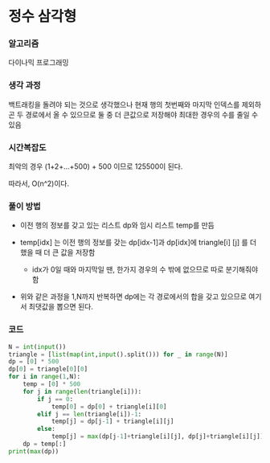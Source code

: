 # 정수 삼각형

### 알고리즘

다이나믹 프로그래밍



### 생각 과정

백트래킹을 돌려야 되는 것으로 생각했으나 현재 행의 첫번째와 마지막 인덱스를 제외하곤 두 경로에서 올 수 있으므로 둘 중 더 큰값으로 저장해야 최대한 경우의 수를 줄일 수 있음



### 시간복잡도

최악의 경우 (1+2+...+500) + 500 이므로 125500이 된다.

따라서, O(n^2)이다.



### 풀이 방법

- 이전 행의 정보를 갖고 있는 리스트 dp와 임시 리스트 temp를 만듬

- temp[idx] 는 이전 행의 정보를 갖는 dp[idx-1]과 dp[idx]에 triangle[i] [j] 를 더했을 때 더 큰 값을 저장함
  - idx가 0일 때와 마지막일 땐, 한가지 경우의 수 밖에 없으므로 따로 분기해줘야함
- 위와 같은 과정을 1,N까지 반복하면 dp에는 각 경로에서의 합을 갖고 있으므로 여기서 최댓값을 뽑으면 된다.



### 코드

```python
N = int(input())
triangle = [list(map(int,input().split())) for _ in range(N)]
dp = [0] * 500
dp[0] = triangle[0][0]
for i in range(1,N):
    temp = [0] * 500
    for j in range(len(triangle[i])):
        if j == 0:
            temp[0] = dp[0] + triangle[i][0]
        elif j == len(triangle[i])-1:
            temp[j] = dp[j-1] + triangle[i][j]
        else:
            temp[j] = max(dp[j-1]+triangle[i][j], dp[j]+triangle[i][j])
    dp = temp[:]
print(max(dp))
```

